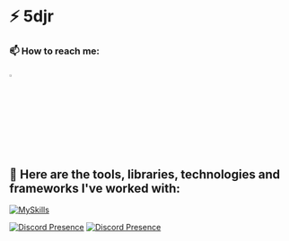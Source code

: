 <h1 align="left">⚡ 5djr </h1>

<h3 align="left">📫 How to reach me: </h3>

[<img src="https://skillicons.dev/icons?i=discord" width="3.5%"/>](https://discord.com/users/1377378882692448427) &nbsp;

<h2 align="left">🔧 Here are the tools, libraries, technologies and frameworks I've worked with: </h2>

[![MySkills](https://skillicons.dev/icons?i=js,discordjs,nodejs,vscode,mongodb)](https://skillicons.dev)

[![Discord Presence](https://lanyard.cnrad.dev/api/1377378882692448427)](https://discord.com/users/1377378882692448427) 
[![Discord Presence](https://lanyard.cnrad.dev/api/1175923146734440462)](https://discord.com/users/1175923146734440462)
